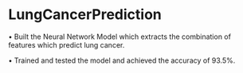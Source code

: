 # LungCancerPrediction

• Built the Neural Network Model which extracts the combination of features which predict lung cancer.

• Trained and tested the model and achieved the accuracy of 93.5%.
